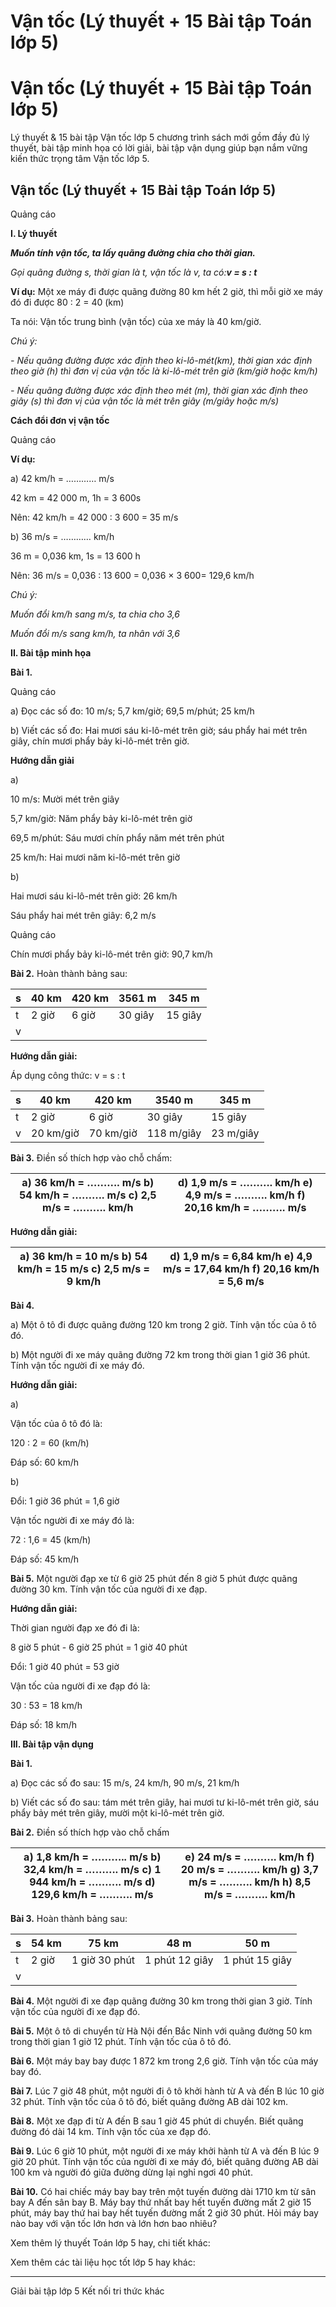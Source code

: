 # Vận tốc (Lý thuyết + 15 Bài tập Toán lớp 5)

# Vận tốc (Lý thuyết + 15 Bài tập Toán lớp 5)

Lý thuyết & 15 bài tập Vận tốc lớp 5 chương trình sách mới gồm đầy đủ lý thuyết, bài tập minh họa có lời giải, bài tập vận dụng giúp bạn nắm vững kiến thức trọng tâm Vận tốc lớp 5.

## Vận tốc (Lý thuyết + 15 Bài tập Toán lớp 5)

Quảng cáo

**I. Lý thuyết**

**_Muốn tính vận tốc, ta lấy quãng đường chia cho thời gian._**

_Gọi quãng đường s, thời gian là t, vận tốc là v, ta có:**v = s : t**_

**Ví dụ:** Một xe máy đi được quãng đường 80 km hết 2 giờ, thì mỗi giờ xe máy đó đi được 80 : 2 = 40 (km)

Ta nói: Vận tốc trung bình (vận tốc) của xe máy là 40 km/giờ.

_Chú ý:_

_\- Nếu quãng đường được xác định theo ki-lô-mét(km), thời gian xác định theo giờ (h) thì đơn vị của vận tốc là ki-lô-mét trên giờ (km/giờ hoặc km/h)_

_\- Nếu quãng đường được xác định theo mét (m), thời gian xác định theo giây (s) thì đơn vị của vận tốc là mét trên giây (m/giây hoặc m/s)_

**Cách đổi đơn vị vận tốc**

Quảng cáo

**Ví dụ:**

a) 42 km/h = ………… m/s 

42 km = 42 000 m, 1h = 3 600s

Nên: 42 km/h = 42 000 : 3 600 = 35 m/s

b) 36 m/s = ………… km/h

36 m = 0,036 km, 1s = 13 600 h

Nên: 36 m/s = 0,036 : 13 600 = 0,036 × 3 600= 129,6 km/h

_Chú ý:_

_Muốn đổi km/h sang m/s, ta chia cho 3,6_

_Muốn đổi m/s sang km/h, ta nhân với 3,6_

**II. Bài tập minh họa**

**Bài 1.**

Quảng cáo

a) Đọc các số đo: 10 m/s; 5,7 km/giờ; 69,5 m/phút; 25 km/h

b) Viết các số đo: Hai mươi sáu ki-lô-mét trên giờ; sáu phẩy hai mét trên giây, chín mươi phẩy bảy ki-lô-mét trên giờ.

**Hướng dẫn giải**

a) 

10 m/s: Mười mét trên giây

5,7 km/giờ: Năm phẩy bảy ki-lô-mét trên giờ

69,5 m/phút: Sáu mươi chín phẩy năm mét trên phút

25 km/h: Hai mươi năm ki-lô-mét trên giờ

b) 

Hai mươi sáu ki-lô-mét trên giờ: 26 km/h

Sáu phẩy hai mét trên giây: 6,2 m/s

Quảng cáo

Chín mươi phẩy bảy ki-lô-mét trên giờ: 90,7 km/h

**Bài 2.** Hoàn thành bảng sau:

s | 40 km | 420 km | 3561 m | 345 m  
---|---|---|---|---  
t | 2 giờ | 6 giờ | 30 giây | 15 giây  
v |  |  |  |   
  
**Hướng dẫn giải:**

Áp dụng công thức: v = s : t

s | 40 km | 420 km | 3540 m | 345 m  
---|---|---|---|---  
t | 2 giờ | 6 giờ | 30 giây | 15 giây  
v | 20 km/giờ | 70 km/giờ | 118 m/giây | 23 m/giây  
  
**Bài 3.** Điền số thích hợp vào chỗ chấm:

a) 36 km/h = ………. m/s b) 54 km/h = ………. m/s c) 2,5 m/s = ………. km/h |  d) 1,9 m/s = ………. km/h e) 4,9 m/s = ………. km/h f) 20,16 km/h = ………. m/s  
---|---  
  
**Hướng dẫn giải:**

a) 36 km/h = 10 m/s b) 54 km/h = 15 m/s c) 2,5 m/s = 9 km/h |  d) 1,9 m/s = 6,84 km/h e) 4,9 m/s = 17,64 km/h f) 20,16 km/h = 5,6 m/s  
---|---  
  
**Bài 4.**

a) Một ô tô đi được quãng đường 120 km trong 2 giờ. Tính vận tốc của ô tô đó.

b) Một người đi xe máy quãng đường 72 km trong thời gian 1 giờ 36 phút. Tính vận tốc người đi xe máy đó.

**Hướng dẫn giải:**

a) 

Vận tốc của ô tô đó là:

120 : 2 = 60 (km/h)

Đáp số: 60 km/h

b) 

Đổi: 1 giờ 36 phút = 1,6 giờ

Vận tốc người đi xe máy đó là:

72 : 1,6 = 45 (km/h)

Đáp số: 45 km/h

**Bài 5.** Một người đạp xe từ 6 giờ 25 phút đến 8 giờ 5 phút được quãng đường 30 km. Tính vận tốc của người đi xe đạp.

**Hướng dẫn giải:**

Thời gian người đạp xe đó đi là:

8 giờ 5 phút - 6 giờ 25 phút = 1 giờ 40 phút

Đổi: 1 giờ 40 phút = 53 giờ

Vận tốc của người đi xe đạp đó là:

30 : 53 = 18 km/h

Đáp số: 18 km/h

**III. Bài tập vận dụng**

**Bài 1.**

a) Đọc các số đo sau: 15 m/s, 24 km/h, 90 m/s, 21 km/h

b) Viết các số đo sau: tám mét trên giây, hai mươi tư ki-lô-mét trên giờ, sáu phẩy bảy mét trên giây, mười một ki-lô-mét trên giờ.

**Bài 2.** Điền số thích hợp vào chỗ chấm

a) 1,8 km/h = ……….. m/s b) 32,4 km/h = ………. m/s c) 1 944 km/h = ………. m/s d) 129,6 km/h = ………. m/s |  e) 24 m/s = ………. km/h f) 20 m/s = ………. km/h g) 3,7 m/s = ………. km/h h) 8,5 m/s = ………. km/h  
---|---  
  
**Bài 3.** Hoàn thành bảng sau:

s | 54 km | 75 km | 48 m | 50 m  
---|---|---|---|---  
t | 2 giờ | 1 giờ 30 phút | 1 phút 12 giây | 1 phút 15 giây  
v |  |  |  |   
  
**Bài 4.** Một người đi xe đạp quãng đường 30 km trong thời gian 3 giờ. Tính vận tốc của người đi xe đạp đó.

**Bài 5.** Một ô tô di chuyển từ Hà Nội đến Bắc Ninh với quãng đường 50 km trong thời gian 1 giờ 12 phút. Tính vận tốc của ô tô đó.

**Bài 6.** Một máy bay bay được 1 872 km trong 2,6 giờ. Tính vận tốc của máy bay đó.

**Bài 7.** Lúc 7 giờ 48 phút, một người đi ô tô khởi hành từ A và đến B lúc 10 giờ 32 phút. Tính vận tốc của ô tô đó, biết quãng đường AB dài 102 km.

**Bài 8.** Một xe đạp đi từ A đến B sau 1 giờ 45 phút di chuyển. Biết quãng đường đó dài 14 km. Tính vận tốc của xe đạp đó.

**Bài 9.** Lúc 6 giờ 10 phút, một người đi xe máy khởi hành từ A và đến B lúc 9 giờ 20 phút. Tính vận tốc của người đi xe máy đó, biết quãng đường AB dài 100 km và người đó giữa đường dừng lại nghỉ ngơi 40 phút.

**Bài 10.** Có hai chiếc máy bay bay trên một tuyến đường dài 1710 km từ sân bay A đến sân bay B. Máy bay thứ nhất bay hết tuyến đường mất 2 giờ 15 phút, máy bay thứ hai bay hết tuyến đường mất 2 giờ 30 phút. Hỏi máy bay nào bay với vận tốc lớn hơn và lớn hơn bao nhiêu?

Xem thêm lý thuyết Toán lớp 5 hay, chi tiết khác:

Xem thêm các tài liệu học tốt lớp 5 hay khác:

* * *

Giải bài tập lớp 5 Kết nối tri thức khác
